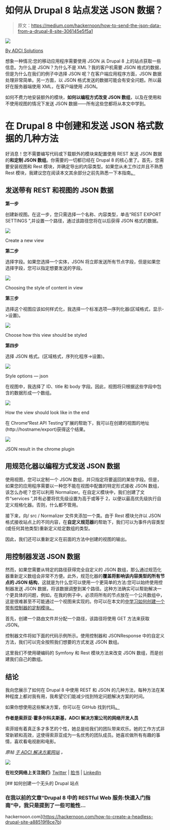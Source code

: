 # 如何从 Drupal 8 站点发送 JSON 数据？

> 原文：<https://medium.com/hackernoon/how-to-send-the-json-data-from-a-drupal-8-site-306145e5f5a1>

![](img/b96cd8fbaa3351b14942ebe1cc410b03.png)

[By ADCI Solutions](https://www.adcisolutions.com/?utm_source=medium&utm_medium=referral&utm_campaign=medium-story-json-adciwebsite&utm_content=medium-story-json-1)

想象一种情况:您的移动应用程序需要使用 JSON 从 Drupal 8 上的站点获取一些信息。为什么是 JSON？为什么不是 XML？我的客户机需要 JSON 格式的数据，但是为什么在我们的例子中选择 JSON 呢？在客户端应用程序方面，JSON 数据处理非常简单。另一方面，以 JSON 格式发送的数据可能会有安全问题。所以最好在服务器端使用 XML，在客户端使用 JSON。

如何不费力地安装额外的模块，**如何以编程方式改变 JSON 数组**，以及在使用和不使用视图的情况下发送 JSON 数据——所有这些您都将从本文中学到。

# 在 Drupal 8 中创建和发送 JSON 格式数据的几种方法

好消息！您不需要编写代码或下载额外的模块来配置使用 REST 发送 JSON 数据的**和定制 JSON 数组**。你需要的一切都已经在 Drupal 8 的核心里了。首先，您需要安装视图和 Rest 模块，并确定导出的内容类型。如果您从未工作过并且不熟悉 Rest 模块，我建议您在阅读本文其余部分之前先熟悉一下本指南[。](https://www.adcisolutions.com/knowledge/restful-web-services-drupal-8-quick-start-guide?utm_source=medium&utm_medium=referral&utm_campaign=medium-story-json-restful-guide&utm_content=medium-story-json-2)

## 发送带有 REST 和视图的 JSON 数据

**第一步**

创建新视图。在这一步，您只需选择一个名称、内容类型，单击“REST EXPORT SETTINGS ”,并设置一个路径，通过该路径您将在以后获得 JSON 格式的数据。

![](img/1639e6974bf73fc486cd752a52ab1e90.png)

Create a new view

**第二步**

选择字段。如果您选择一个实体，JSON 将立即发送所有节点字段，但是如果您选择字段，您可以指定想要发送的字段。

![](img/997b19d007ce1c8b3b4fe9c30c70b1f1.png)

Choosing the style of content in view

**第三步**

选择这个视图应该如何样式化，我选择一个标准选项—序列化器(区域格式，显示->设置)。

![](img/69323b69192fefb25cc5b65cee028e48.png)

Choose how this view should be styled

**第四步**

选择 JSON 格式。(区域格式，序列化程序->设置)。

![](img/5602d9ee07d8200cb8b64b5e53e5aca3.png)

Style options — json

在视图中，我选择了 ID、title 和 body 字段。因此，视图将只根据这些字段中包含的数据形成一个数组。

![](img/9d820129b8c5af36098634ee3deeb657.png)

How the view should look like in the end

在 Chrome“Rest API Testing”扩展的帮助下，我可以在创建的视图的地址(http://hostname/export)获得这个结果。

![](img/8ffcfee50b42e71d7395193eb3211b52.png)

JSON result in the chrome plugin

## 用规范化器以编程方式发送 JSON 数据

使用视图，您可以定制一个 JSON 数组，并只指定将要返回的某些字段。但是，如果您的应用程序需要以一种您不能在视图中配置的特定形式接收 JSON 数组，该怎么办呢？您可以利用 Normalizer。在自定义模块中，我们创建了文件“services ”,并有必要将优先级设置为高于或等于 2，以便以最高优先级执行自定义规格化器。否则，什么都不管用。

接下来，向/ src / Normalizer 文件夹添加一个类。由于 Rest 模块允许以 JSON 格式接收站点上的不同内容，在**自定义规范器**的帮助下，我们可以为事件内容类型(或任何其他类型)重新定义给定数组的类型。

因此，我们还可以重新定义在前面的方法中创建的视图的输出。

## 用控制器发送 JSON 数据

然而，如果您需要从特定的路径获得完全自定义的 JSON 数组，那么通过规范化器重新定义数组会非常不方便。此外，规范化器的**覆盖将影响该内容类型的所有节点的 JSON 结构**，这就是为什么您可以使用一个更简单的方法:您可以始终使用控制器发送 JSON 数据，将该数据调整到某个路径。这种方法确实可以帮助解决一个更具体的问题，例如，在我的例子中，必须将所有的节点放在一个公共数组中，这是很难甚至不可能通过一个视图来实现的。你可以在本文的[中学习如何创建一个带有控制器的定制模块。](https://www.adcisolutions.com/knowledge/oop-drupal-8-and-how-use-it-create-custom-module?utm_source=medium&utm_medium=referral&utm_campaign=medium-story-json-oop-drupal8&utm_content=medium-story-json-3)

首先，创建一个路由文件并分配一个路径，该路径将使用 GET 方法来获取 JSON。

控制器文件将如下面的代码示例所示。使用控制器和 JSONResponse 中的自定义方法，我们可以完全按照我们想要的方式发送 JSON 数组。

这里我们不使用硬编码的 Symfony 和 Rest 模块方法来改变 JSON 数组，而是创建我们自己的数组。

## 结论

我向您展示了如何在 Drupal 8 中使用 REST 和 JSON 的几种方法，每种方法在某种程度上都对我有用，我希望它们能减少找到特定问题解决方案的时间。

如果你想使用这些解决方案，你可以在 GitHub 找到代码[。](https://github.com/ADCI/knowledge-how-send-json-d8)

**作者是索菲亚·霍多尔科夫斯基，ADCI 解决方案公司的网络开发人员**

索菲娅有着真正多才多艺的个性，她总是给我们的团队带来欢乐。她的工作方式非常新颖和高效，这使得索菲亚成为一名优秀的团队成员。她喜欢做所有有趣的事情，喜欢看电视剧和电影。

*原帖* [*于 ADCI 解决方案网站*](https://www.adcisolutions.com/knowledge/how-send-json-data-drupal-8-site?utm_source=medium&utm_medium=referral&utm_campaign=medium-story-json-knowledge&utm_content=medium-story-json-4) *。*

![](img/73bcb62bbfda355e913e5b86e2193e46.png)

**在社交网络上关注我们:** [Twitter](https://twitter.com/ADCISolutions) | [脸书](https://www.facebook.com/adcisolutions/) | [LinkedIn](https://www.linkedin.com/company/adci-solutions/)

[](https://hackernoon.com/how-to-create-a-headless-drupal-site-a88519f8ce7b) [## 如何创建一个无头的 Drupal 站点

### 在我以前的文章“Drupal 8 中的 RESTful Web 服务:快速入门指南”中，我只是提到了一些可能性…

hackernoon.com](https://hackernoon.com/how-to-create-a-headless-drupal-site-a88519f8ce7b)